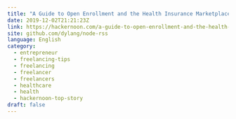 ```yaml
---
title: "A Guide to Open Enrollment and the Health Insurance Marketplace"
date: 2019-12-02T21:21:23Z
link: https://hackernoon.com/a-guide-to-open-enrollment-and-the-health-insurance-marketplace-931h32j1?source=rss&utm_medium=RSS&utm_source=news.12bit.vn
site: github.com/dylang/node-rss
language: English
category:
  - entrepreneur
  - freelancing-tips
  - freelancing
  - freelancer
  - freelancers
  - healthcare
  - health
  - hackernoon-top-story
draft: false
---
```

